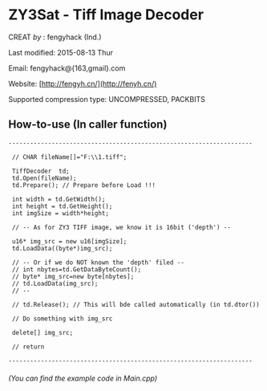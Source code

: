 # ZY3Sat - Tiff Image Decoder

   CREAT _by_  :  fengyhack (Ind.)
   
   Last modified:  2015-08-13 Thur

   Email:   fengyhack@{163,gmail}.com
   
   Website: [http://fengyh.cn/](http://fenyh.cn/)

   Supported compression type: UNCOMPRESSED, PACKBITS

## How-to-use (In caller function)

    --------------------------------------------------------------------
     
     // CHAR fileName[]="F:\\1.tiff";

     TiffDecoder  td;
     td.Open(fileName);
     td.Prepare(); // Prepare before Load !!!

     int width = td.GetWidth();
     int height = td.GetHeight();
     int imgSize = width*height;

     // -- As for ZY3 TIFF image, we know it is 16bit ('depth') --

     u16* img_src = new u16[imgSize];
     td.LoadData((byte*)img_src);

     // -- Or if we do NOT known the 'depth' filed --
     // int nbytes=td.GetDataByteCount();
     // byte* img_src=new byte[nbytes];
     // td.LoadData(img_src);
     // --

     // td.Release(); // This will bde called automatically (in td.dtor())
     
     // Do something with img_src
     
     delete[] img_src;
     
     // return

    --------------------------------------------------------------------

###### <i> (You can find the example code in Main.cpp) </i>
